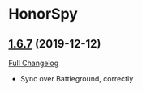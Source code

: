 # HonorSpy

## [1.6.7](https://github.com/kakysha/HonorSpy/tree/1.6.7) (2019-12-12)
[Full Changelog](https://github.com/kakysha/HonorSpy/compare/1.6.6...1.6.7)

- Sync over Battleground, correctly  
